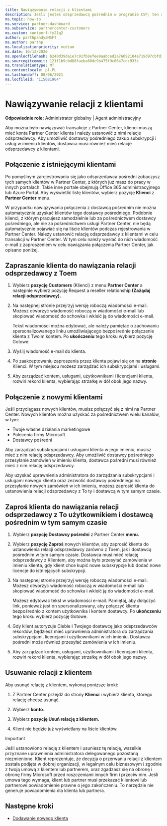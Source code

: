 ```yaml
---
title: Nawiązywanie relacji z klientami
description: Jeśli jesteś odsprzedawcą pośrednim w programie CSP, ten artykuł pomoże Ci nawiązać połączenie z nowymi i istniejącymi klientami.
ms.topic: how-to
ms.service: partner-dashboard
ms.subservice: partnercenter-customers
ms.custom: contperf-fy21q2
author: parthpandyaMSFT
ms.author: parthp
ms.localizationpriority: medium
ms.date: 10/12/2020
ms.openlocfilehash: b240d39da1e7c91fb8efee9aabced2a76092104e719d97cbfd33a53f1ca567ee
ms.sourcegitcommit: 121f1b9cbd88faeba60dc9b475f9c0647cdc933c
ms.translationtype: MT
ms.contentlocale: pl-PL
ms.lasthandoff: 08/06/2021
ms.locfileid: "115681964"
---
```

# <a name="connect-with-customers"></a>Nawiązywanie relacji z klientami


**Odpowiednie role:** Administrator globalny | Agent administracyjny


Aby można było nawiązywać transakcje z Partner Center, klienci muszą mieć konta Partner Center klienta i należy ustanowić z nimi relacje odsprzedawcy. Aby umożliwić dostawcy pośredniego zakup subskrypcji i usług w imieniu klientów, dostawca musi również mieć relacje odsprzedawcy z klientami.

## <a name="connect-with-existing-customers"></a>Połączenie z istniejącymi klientami

Po pomyślnym zarejestrowaniu się jako odsprzedawca pośredni zobaczysz tych samych klientów w Partner Center, z których już masz do pracy w innych portalach. Takie inne portale obejmują Office 365 administracyjnego lub Azure Portal. Aby wyświetlić listę klientów, wybierz pozycję **Klienci** z **Partner Center** menu.

W przypadku nawiązywania połączenia z dostawcą pośrednim nie można automatycznie uzyskać klientów tego dostawcy pośredniego. Podobnie klienci, z którym pracujesz samodzielnie lub za pośrednictwem dostawcy pośredniego, ale nie za pośrednictwem usługi Partner Center, nie będą automatycznie pojawiać się na liście klientów podczas rejestrowania w Partner Center. Należy ustanowić relację odsprzedawcy z klientami w celu transakcji w Partner Center.  W tym celu należy wysłać do nich wiadomość e-mail z zaproszeniem w celu nawiązania połączenia Partner Center, jak opisano poniżej.

## <a name="invite-a-customer-to-establish-a-reseller-relationship-with-you"></a>Zapraszanie klienta do nawiązania relacji odsprzedawcy z Toem

1. Wybierz **pozycję Customers** (Klienci) z menu **Partner Center** a następnie wybierz pozycję Request a reseller relationship **(Zażądaj relacji odsprzedawcy).**

2. Na następnej stronie przejrzyj wersję roboczą wiadomości e-mail. Możesz otworzyć wiadomość roboczą w wiadomości e-mail lub skopiować wiadomość do schowka i wkleić ją do wiadomości e-mail.

   Tekst wiadomości można edytować, ale należy pamiętać o zachowaniu spersonalizowanego linku umożliwiającego bezpośrednie połączenie klienta z Twoim kontem. Po **ukończeniu** tego kroku wybierz pozycję Gotowe.

3. Wyślij wiadomość e-mail do klienta.

4. Po zaakceptowaniu zaproszenia przez klienta pojawi się on na **stronie** Klienci. W tym miejscu możesz zarządzać ich subskrypcjami i usługami.

5. Aby zarządzać kontem, usługami, użytkownikami i licencjami klienta, rozwiń rekord klienta, wybierając strzałkę w dół obok jego nazwy.

## <a name="connect-with-new-customers"></a>Połączenie z nowymi klientami

Jeśli przyciągasz nowych klientów, musisz połączyć się z nimi na Partner Center. Nowych klientów można uzyskać za pośrednictwem wielu kanałów, w tym:

- Twoje własne działania marketingowe
- Polecenia firmy Microsoft
- Dostawcy pośredni

Aby zarządzać subskrypcjami i usługami klienta w jego imieniu, musisz mieć z nim relację odsprzedawcy. Aby umożliwić dostawcy pośredniego przesyłanie zamówień w imieniu klienta, dostawca pośredni musi również mieć z nim relację odsprzedawcy.

Aby uzyskać uprawnienia administratora do zarządzania subskrypcjami  i usługami nowego klienta oraz zezwolić dostawcy pośredniego na przesyłanie nowych zamówień w ich imieniu, możesz zaprosić klienta do ustanowienia relacji odsprzedawcy z To ty i dostawcą w tym samym czasie.

## <a name="invite-a-customer-to-establish-a-reseller-relationship-with-you-and-your-indirect-provider-at-the-same-time"></a>Zaproś klienta do nawiązania relacji odsprzedawcy z To użytkownikiem i dostawcą pośrednim w tym samym czasie

1. Wybierz **pozycję Dostawcy pośredni** z Partner Center **menu.**

2. Wybierz **pozycję Zaproś** nowych klientów, aby zaprosić klienta do ustanowienia relacji odsprzedawcy zarówno z Toem, jak i dostawcą pośrednim w tym samym czasie. Dostawca musi mieć relację odsprzedawcy z Klientem, aby można było przesyłać zamówienia w imieniu klienta, gdy klient chce kupić nowe subskrypcje lub dodać nowe licencje do istniejących subskrypcji.

3. Na następnej stronie przejrzyj wersję roboczą wiadomości e-mail. Możesz otworzyć wiadomość roboczą w wiadomości e-mail lub skopiować wiadomość do schowka i wkleić ją do wiadomości e-mail.

   Możesz edytować tekst w wiadomości e-mail. Pamiętaj, aby dołączyć link, ponieważ jest on spersonalizowany, aby połączyć klienta bezpośrednio z kontem użytkownika i kontem dostawcy. Po **ukończeniu** tego kroku wybierz pozycję Gotowe.

4. Gdy klient autoryzuje Ciebie i Twojego dostawcę jako odsprzedawców rekordów, będziesz mieć uprawnienia administratora do zarządzania subskrypcjami, licencjami i użytkownikami w ich imieniu. Dostawca pośredni może również przesyłać zamówienia w ich imieniu.

5. Aby zarządzać kontem, usługami, użytkownikami i licencjami klienta, rozwiń rekord klienta, wybierając strzałkę w dół obok jego nazwy.

## <a name="remove-a-relationship-with-a-customer"></a>Usuwanie relacji z klientem

Aby usunąć relację z klientem, wykonaj poniższe kroki:

1.  Z Partner Center przejdź do strony **Klienci** i wybierz klienta, którego relację chcesz usunąć.

2.  Wybierz **konto**.

3.  Wybierz **pozycję Usuń relację z klientem.**

4.  Klient nie będzie już wyświetlany na liście klientów.

>[!IMPORTANT]
>Jeśli ustanowiono relację z klientem i usuniesz tę relację, wszelkie przyznane uprawnienia administratora delegowanego pozostaną niezmienione.
>Klient reprezentuje, że decyzja o przerwaniu relacji z klientem została podjęta w dobrej organizacji, w legalnym celu biznesowym i zgodnie z twoją umową z klientem lub partnerem, oraz zgadzasz się na obronę i obronę firmy Microsoft przed roszczeniami innych firm i przeciw nim.
>Jeśli umowa tego wymaga, klient lub partner musi przekazać klientowi lub partnerowi powiadomienie prawne o jego zakończeniu. To narzędzie nie generuje powiadomienia dla klienta lub partnera.

## <a name="next-steps"></a>Następne kroki

- [Dodawanie nowego klienta](add-a-new-customer.md)
